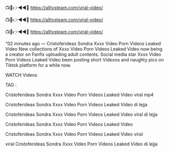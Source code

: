 📺📱👉◄◄🔴  https://alltvsteam.com/viral-video/

📺📱👉◄◄🔴  https://alltvsteam.com/viral-video/

📺📱👉◄◄🔴  https://alltvsteam.com/viral-video/

"02 minutes ago — Cristoferideas Sondra Xxxx Video Porn Videos Leaked Video New collections of Xxxx Video Porn Videos Leaked Video now being a creator on Fanfix uploading adult contents. Social media star Xxxx Video Porn Videos Leaked Video been posting short Videoos and naughty pics on Tiktok platform for a while now.

WATCH Videos

TAG :

Cristoferideas Sondra Xxxx Video Porn Videos Leaked Video viral mp4

Cristoferideas Sondra Xxxx Video Porn Videos Leaked Video di lejja

Cristoferideas Sondra Xxxx Video Porn Videos Leaked Video viral di lejja

Cristoferideas Sondra Xxxx Video Porn Videos Leaked Video

Cristoferideas Sondra Xxxx Video Porn Videos Leaked Video viral

viral Cristoferideas Sondra Xxxx Video Porn Videos Leaked Video di lejja

